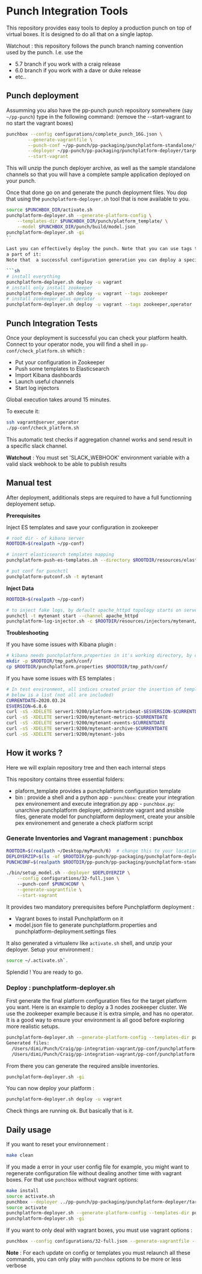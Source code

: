 # Punch Integration Tools

This repository provides easy tools to deploy a production punch on top of
virtual boxes. It is designed to do all that on a single laptop.

Watchout : this repository follows the punch branch naming convention used by the punch. I.e. use the
- 5.7 branch if you work with a craig release
- 6.0 branch if you work with a dave or duke release 
- etc..

## Punch deployment

Assumming you also have the pp-punch punch repository somewhere (say `~/pp-punch`)
type in the following command: (remove the --start-vagrant to no start the vagrant boxes)

```sh
punchbox --config configurations/complete_punch_16G.json \
        --generate-vagrantfile \
        --punch-conf ~/pp-punch/pp-packaging/punchplatform-standalone/target/tmp/punchplatform-resources-*/conf/ \
        --deployer ~/pp-punch/pp-packaging/punchplatform-deployer/target/punchplatform-deployer-*.zip \
        --start-vagrant
```

This will unzip the punch deployer archive, as well as the sample standalone channels so that you will have a complete
sample application deployed on your punch.

Once that done go on and generate the punch deployment files. You dop that using the `punchplatform-deployer.sh`
tool that is now available to you. 

```sh
source $PUNCHBOX_DIR/activate.sh
punchplatform-deployer.sh --generate-platform-config \
    --templates-dir $PUNCHBOX_DIR/punch/platform_template/ \
    --model $PUNCHBOX_DIR/punch/build/model.json
punchplatform-deployer.sh -gi
``

Last you can effectively deploy the punch. Note that you can use tags to install only
a part of it:
Note that  a successful configuration generation you can deploy a specific component for example:

```sh
# install everything 
punchplatform-deployer.sh deploy -u vagrant
# install only install zookeeper
punchplatform-deployer.sh deploy -u vagrant --tags zookeeper
# install zookeeper plus operator
punchplatform-deployer.sh deploy -u vagrant --tags zookeeper,operator
```

## Punch Integration Tests 

Once your deployment is successful you can check your platform health. 
Connect to your operator node, you will find a shell in `pp-conf/check_platform.sh` which : 

  - Put your configuration in Zookeeper
  - Push some templates to Elasticsearch
  - Import Kibana dashboards 
  - Launch useful channels 
  - Start log injectors 

Global execution takes around 15 minutes. 

To execute it: 
```sh
ssh vagrant@server_operator
./pp-conf/check_platform.sh
```

This automatic test checks if aggregation channel works and send result in a specific slack channel.

**Watchout** : You must set 'SLACK_WEBHOOK' environment variable with a valid slack webhook to be able to publish results  

## Manual test 

After deployment, additionals steps are required to have a full functionning deployement setup.

**Prerequisites**

Inject ES templates and save your configuration in zookeeper

```sh
# root dir - of kibana server
ROOTDIR=$(realpath ~/pp-conf)

# insert elasticsearch templates mapping
punchplatform-push-es-templates.sh --directory $ROOTDIR/resources/elasticsearch --cluster es_search --verbose

# put conf for punchctl
punchplatform-putconf.sh -t mytenant
```

**Inject Data**

```sh
ROOTDIR=$(realpath ~/pp-conf)

# to inject fake logs, by default apache_httpd topology starts on server3
punchctl -t mytenant start --channel apache_httpd
punchplatform-log-injector.sh -c $ROOTDIR/resources/injectors/mytenant/apache_httpd_injector.json -H server3
```

**Troubleshooting**

If you have some issues with Kibana plugin : 

```sh 
# kibana needs punchplatform.properties in it's working directory, by default: ~/pp-conf/tmp_path
mkdir -p $ROOTDIR/tmp_path/conf/
cp $ROOTDIR/punchplatform.properties $ROOTDIR/tmp_path/conf/
```

If you have some issues with ES templates : 

```sh
# In test environment, all indices created prior the insertion of template mapping should be wiped...
# below is a list (not all are included)
CURRENTDATE=2020.03.24
ESVERSION=6.8.6
curl -sS -XDELETE server1:9200/platform-metricbeat-$ESVERSION-$CURRENTDATE
curl -sS -XDELETE server1:9200/mytenant-metrics-$CURRENTDATE
curl -sS -XDELETE server1:9200/mytenant-events-$CURRENTDATE
curl -sS -XDELETE server1:9200/mytenant-archive-$CURRENTDATE
curl -sS -XDELETE server1:9200/mytenant-jobs
```

## How it works ? 

Here we will explain repository tree and then each internal steps 

This repository contains three essential folders:

- plaform_template provides a punchplatform configuration template
- bin : provide a shell and a python app 
      - `punchbox`: create your integration pex environement and execute integration.py app
      - `punchbox.py`: unarchive punchplatform deployer, administrate vagrant and ansible files, generate model for punchplatform 
      deployment, create your ansible pex environement and generate a check platform script

### Generate Inventories and Vagrant management : punchbox

```sh
ROOTDIR=$(realpath ~/Desktop/myPunch/6)  # change this to your location
DEPLOYERZIP=$(ls -of $ROOTDIR/pp-punch/pp-packaging/punchplatform-deployer/target/punchplatform-deployer-*.zip)
PUNCHCONF=$(realpath $ROOTDIR/pp-punch/pp-packaging/punchplatform-standalone/punchplatform-standalone-linux/target/tmp/punchplatform-standalone-*/conf) 

./bin/setup_model.sh --deployer $DEPLOYERZIP \
    --config configurations/32-full.json \ 
    --punch-conf $PUNCHCONF \
    --generate-vagrantfile \
    --start-vagrant
```

It provides two mandatory prerequisites before Punchplatform deployment : 
  - Vagrant boxes to install Punchplatform on it 
  - model.json file to generate punchplatform.properties and punchplatform-deployment.settings files

It also generated a virtualenv like `activate.sh` shell, and unzip your deployer. Setup your environment :

```sh
source ~/.activate.sh`.
```
Splendid ! You are ready to go.

### Deploy : punchplatform-deployer.sh

First generate the final platform configuration files for the target platform you want. 
Here is an example to deploy a 3 nodes zookeeper cluster. We use the zookeeper example because it is extra simple, and has no operator. 
It is a good way to ensure your environment is all good before exploring more
realistic setups. 

```sh
punchplatform-deployer.sh --generate-platform-config --templates-dir punch/platform_template/ --model punch/build/model.json
Generated files:
  /Users/dimi/Punch/Craig/pp-integration-vagrant/pp-conf/punchplatform-deployment.settings
  /Users/dimi/Punch/Craig/pp-integration-vagrant/pp-conf/punchplatform.properties
``` 

From there you can generate the required ansible inventories.  

```sh
punchplatform-deployer.sh -gi
```

You can now deploy your platform :

```sh
punchplatform-deployer.sh deploy -u vagrant
```

Check things are running ok. But basically that is it. 

## Daily usage 

If you want to reset your environnement : 

```sh
make clean
```

If you made a error in your user config file for example, you might want to regenerate configuration file without dealing another time with vagrant boxes. For that use `punchbox` without vagrant options: 

```sh
make install
source activate.sh
punchbox --deployer ../pp-punch/pp-packaging/punchplatform-deployer/target/punchplatform-deployer-6.0.0-SNAPSHOT.zip --config configurations/32-full.json --punch-conf ../pp-punch/pp-packaging/punchplatform-standalone/punchplatform-standalone-linux/target/tmp/punchplatform-standalone-6.0.0-SNAPSHOT/conf
source activate 
punchplatform-deployer.sh --generate-platform-config --templates-dir punch/platform_template/ --model punch/build/model.json
punchplatform-deployer.sh -gi
```

If you want to only deal with vagrant boxes, you must use vagrant options : 

```sh
punchbox --config configurations/32-full.json --generate-vagrantfile --start-vagrant  
```

**Note** : For each update on config or templates you must relaunch all these commands, you can only play with `punchbox` options to be more or less verbose
